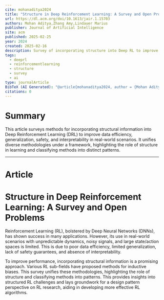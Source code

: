 ```yaml
---
cite: mohanaditya2024
title: "Structure in Deep Reinforcement Learning: A Survey and Open Problems"
url: https://dl.acm.org/doi/10.1613/jair.1.15703
authors: Mohan Aditya,Zhang Amy,Lindauer Marius
publisher: Journal of Artificial Intelligence
site: acm
published: 2025-02-25
year: 2024
created: 2025-02-16
description: Survey of incorporating structure into Deep RL to improve real-world applicability.
tags:
  - deeprl
  - reinforcementlearning
  - structure
  - survey
  - ai
type: journalArticle
BibTeX (AI Generated): "@article{mohanaditya2024, author = {Mohan Aditya and Zhang Amy and Lindauer Marius}, title = {Structure in Deep Reinforcement Learning: A Survey and Open Problems}, journal = {Journal of Artificial Intelligence Research}, year = {2024}, volume = {79}, number = {null}, doi = {10.1613/jair.1.15703}}"
citations: 0
---
```

# Summary

This article surveys methods for incorporating structural information into Deep Reinforcement Learning (DRL) to improve data efficiency, generalization, safety, and interpretability in real-world scenarios. It unifies diverse methodologies under a framework, highlighting the role of structure in learning and classifying methods into distinct patterns.

----
# Article

# Structure in Deep Reinforcement Learning: A Survey and Open Problems

Reinforcement Learning (RL), bolstered by Deep Neural Networks (DNNs), has shown success in many applications. However, its use in real-world scenarios with unpredictable dynamics, noisy signals, and large state/action spaces is limited. This is due to poor data efficiency, limited generalization, lack of safety guarantees, and absence of interpretability.

To improve performance, incorporating structural information is a promising approach. Various RL sub-fields have proposed methods for inductive biases. This survey unifies these methodologies, highlighting the role of structure and classifying methods into patterns. This provides insights into structured RL challenges and lays groundwork for a design pattern perspective on RL research, aiding in developing more effective RL algorithms.
